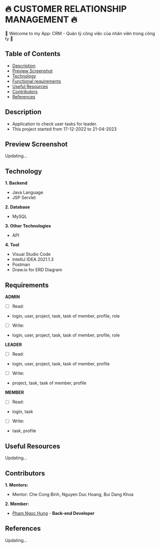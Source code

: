 # :fire: CUSTOMER RELATIONSHIP MANAGEMENT :fire:
:wave: Welcome to my App: CRM - Quản lý công việc của nhân viên trong công ty :wave:

## Table of Contents
- [Description](#description)
- [Preview Screenshot](#preview-screenshot)
- [Technology](#technology)
- [Functional requirements](#functional-requirements)
- [Useful Resources](#useful-resources)
- [Contributors](#contributors)
- [References](#references)

## Description
- Application to check user tasks for leader.
- This project started from 17-12-2022 to 21-04-2023

## Preview Screenshot

Updating...
  
## Technology

**1. Backend**
  - Java Language
  - JSP Servlet

**2. Database**
  - MySQL

**3. Other Technologies**
- API

**4. Tool**
  - Visual Studio Code
  - IntelliJ IDEA 2021.1.3
  - Postman
  - Draw.io for ERD Diagram

## Requirements

**ADMIN**
  - [ ] Read:
  - login, user, project, task, task of member, profile, role
  - [ ] Write:
  - login, user, project, task, task of member, profile, role
  
**LEADER**
  - [ ] Read:
  - login, user, project, task, task of member, profile
  - [ ] Write: 
  - project, task, task of member, profile
  
**MEMBER**
  - [ ] Read:
  - login, task
  - [ ] Write:
  - task, profile
  
## Useful Resources

Updating...

## Contributors
**1. Mentors:**
- Mentor: Che Cong Binh, Nguyen Duc Hoang, Bui Dang Khoa

**2. Member:**
- [Pham Ngoc Hung](https://github.com/gherangme) - **Back-end Developer**

## References
Updating...
